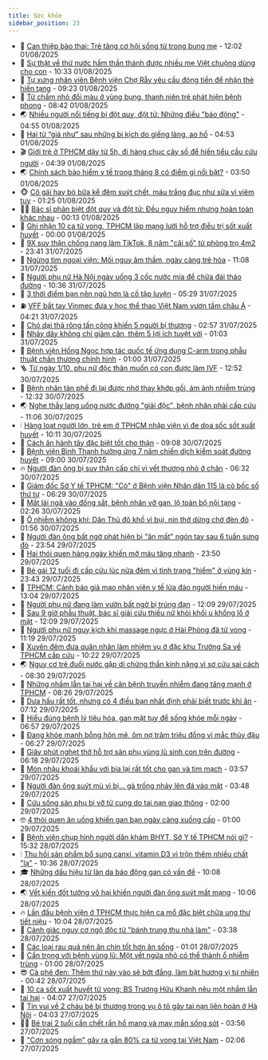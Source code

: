 ```yaml
---
title: Sức khỏe
sidebar_position: 23
---
```


<!-- dantri-suc-khoe:START -->
- 🤔 [Can thiệp bào thai: Trẻ tăng cơ hội sống từ trong bụng mẹ](https://dantri.com.vn/suc-khoe/can-thiep-bao-thai-tre-tang-co-hoi-song-tu-trong-bung-me-20250801151102958.htm) - 12:02 01/08/2025
- 🚦 [Sự thật về thứ nước hầm thần thánh được nhiều mẹ Việt chuộng dùng cho con](https://dantri.com.vn/suc-khoe/su-that-ve-thu-nuoc-ham-than-thanh-duoc-nhieu-me-viet-chuong-dung-cho-con-20250801001755714.htm) - 10:33 01/08/2025
- 🤖 [Tự xưng nhân viên Bệnh viện Chợ Rẫy yêu cầu đóng tiền để nhận thẻ hiến tạng](https://dantri.com.vn/suc-khoe/tu-xung-nhan-vien-benh-vien-cho-ray-yeu-cau-dong-tien-de-nhan-the-hien-tang-20250801161224515.htm) - 09:23 01/08/2025
- 🐻 [Từ chấm nhỏ đổi màu ở vùng bụng, thanh niên trẻ phát hiện bệnh phong](https://dantri.com.vn/suc-khoe/tu-cham-nho-doi-mau-o-vung-bung-thanh-nien-tre-phat-hien-benh-phong-20250801154206907.htm) - 08:42 01/08/2025
- 🌏 [Nhiều người nổi tiếng bị đột quỵ, đột tử: Những điều &quot;báo động&quot;](https://dantri.com.vn/suc-khoe/nhieu-nguoi-noi-tieng-bi-dot-quy-dot-tu-nhung-dieu-bao-dong-20250801075101659.htm) - 04:55 01/08/2025
- 👺 [Hai từ “giá như” sau những bi kịch do giếng làng, ao hồ](https://dantri.com.vn/suc-khoe/hai-tu-gia-nhu-sau-nhung-bi-kich-do-gieng-lang-ao-ho-20250801090641720.htm) - 04:53 01/08/2025
- 🎬 [Giới trẻ ở TPHCM dậy từ 5h, đi hàng chục cây số để hiến tiểu cầu cứu người](https://dantri.com.vn/suc-khoe/gioi-tre-o-tphcm-day-tu-5h-di-hang-chuc-cay-so-de-hien-tieu-cau-cuu-nguoi-20250801103039835.htm) - 04:39 01/08/2025
- 🌏 [Chính sách bảo hiểm y tế trong tháng 8 có điểm gì nổi bật?](https://dantri.com.vn/suc-khoe/chinh-sach-bao-hiem-y-te-trong-thang-8-co-diem-gi-noi-bat-20250801095352267.htm) - 03:50 01/08/2025
- 🐵 [Cô gái hay bỏ bữa kể đêm suýt chết, máu trắng đục như sữa vì viêm tụy](https://dantri.com.vn/suc-khoe/co-gai-hay-bo-bua-ke-dem-suyt-chet-mau-trang-duc-nhu-sua-vi-viem-tuy-20250801074001138.htm) - 01:25 01/08/2025
- 👨‍🏫 [Bác sĩ phân biệt đột quỵ và đột tử: Đều nguy hiểm nhưng hoàn toàn khác nhau](https://dantri.com.vn/suc-khoe/bac-si-phan-biet-dot-quy-va-dot-tu-deu-nguy-hiem-nhung-hoan-toan-khac-nhau-20250731233255057.htm) - 00:13 01/08/2025
- 🤗 [Ghi nhận 10 ca tử vong, TPHCM lập mạng lưới hỗ trợ điều trị sốt xuất huyết](https://dantri.com.vn/suc-khoe/ghi-nhan-10-ca-tu-vong-tphcm-lap-mang-luoi-ho-tro-dieu-tri-sot-xuat-huyet-20250731190412455.htm) - 00:00 01/08/2025
- 🫶 [9X suy thận chống nạng làm TikTok, 8 năm &quot;cãi số&quot; từ phòng trọ 4m2](https://dantri.com.vn/suc-khoe/9x-suy-than-chong-nang-lam-tiktok-8-nam-cai-so-tu-phong-tro-4m2-20250729090617557.htm) - 23:41 31/07/2025
- 🙉 [Ngừng tim ngoại viện: Mối nguy âm thầm, ngày càng trẻ hóa](https://dantri.com.vn/suc-khoe/ngung-tim-ngoai-vien-moi-nguy-am-tham-ngay-cang-tre-hoa-20250731175724664.htm) - 11:08 31/07/2025
- 🦅 [Người phụ nữ Hà Nội ngày uống 3 cốc nước mía để chữa đái tháo đường](https://dantri.com.vn/suc-khoe/nguoi-phu-nu-ha-noi-ngay-uong-3-coc-nuoc-mia-de-chua-dai-thao-duong-20250731173544087.htm) - 10:36 31/07/2025
- 🐘 [3 thời điểm bạn nên ngủ hơn là cố tập luyện](https://dantri.com.vn/suc-khoe/3-thoi-diem-ban-nen-ngu-hon-la-co-tap-luyen-20250731105746453.htm) - 05:29 31/07/2025
- ⛽️ [VFF bắt tay Vinmec đưa y học thể thao Việt Nam vươn tầm châu Á](https://dantri.com.vn/suc-khoe/vff-bat-tay-vinmec-dua-y-hoc-the-thao-viet-nam-vuon-tam-chau-a-20250731111511472.htm) - 04:21 31/07/2025
- 🤡 [Chó dại thả rông tấn công khiến 5 người bị thương](https://dantri.com.vn/suc-khoe/cho-dai-tha-rong-tan-cong-khien-5-nguoi-bi-thuong-20250731091009522.htm) - 02:57 31/07/2025
- 💼 [Nhảy dây không chỉ giảm cân, thêm 5 lợi ích tuyệt vời](https://dantri.com.vn/suc-khoe/nhay-day-khong-chi-giam-can-them-5-loi-ich-tuyet-voi-20250730155801617.htm) - 01:03 31/07/2025
- 🤔 [Bệnh viện Hồng Ngọc hợp tác quốc tế ứng dụng C-arm trong phẫu thuật chấn thương chỉnh hình](https://dantri.com.vn/suc-khoe/benh-vien-hong-ngoc-hop-tac-quoc-te-ung-dung-c-arm-trong-phau-thuat-chan-thuong-chinh-hinh-20250730225454749.htm) - 01:00 31/07/2025
- 🪜 [Từ ngày 1/10, phụ nữ độc thân muốn có con được làm IVF](https://dantri.com.vn/suc-khoe/tu-ngay-110-phu-nu-doc-than-muon-co-con-duoc-lam-ivf-20250730192730711.htm) - 12:52 30/07/2025
- 📝 [Bệnh nhân tàn phế đi lại được nhờ thay khớp gối, ám ảnh nhiễm trùng](https://dantri.com.vn/suc-khoe/benh-nhan-tan-phe-di-lai-duoc-nho-thay-khop-goi-am-anh-nhiem-trung-20250730183202138.htm) - 12:32 30/07/2025
- 🌏 [Nghe thầy lang uống nước đường &quot;giải độc&quot;, bệnh nhân phải cấp cứu](https://dantri.com.vn/suc-khoe/nghe-thay-lang-uong-nuoc-duong-giai-doc-benh-nhan-phai-cap-cuu-20250730180641929.htm) - 11:06 30/07/2025
- 🕯 [Hàng loạt người lớn, trẻ em ở TPHCM nhập viện vì đe dọa sốc sốt xuất huyết](https://dantri.com.vn/suc-khoe/hang-loat-nguoi-lon-tre-em-o-tphcm-nhap-vien-vi-de-doa-soc-sot-xuat-huyet-20250730130354588.htm) - 10:11 30/07/2025
- 🦍 [Cách ăn hành tây đặc biệt tốt cho thận](https://dantri.com.vn/suc-khoe/cach-an-hanh-tay-dac-biet-tot-cho-than-20250726072501810.htm) - 09:08 30/07/2025
- 🌈 [Bệnh viện Bình Thạnh hưởng ứng 7 năm chiến dịch kiểm soát đường huyết](https://dantri.com.vn/suc-khoe/benh-vien-binh-thanh-huong-ung-7-nam-chien-dich-kiem-soat-duong-huyet-20250730152258092.htm) - 09:00 30/07/2025
- 🔥 [Người đàn ông bị suy thận cấp chỉ vì vết thương nhỏ ở chân](https://dantri.com.vn/suc-khoe/nguoi-dan-ong-bi-suy-than-cap-chi-vi-vet-thuong-nho-o-chan-20250730112807594.htm) - 06:32 30/07/2025
- 🌊 [Giám đốc Sở Y tế TPHCM: &quot;Cò&quot; ở Bệnh viện Nhân dân 115 là cò bốc số thứ tự](https://dantri.com.vn/suc-khoe/giam-doc-so-y-te-tphcm-co-o-benh-vien-nhan-dan-115-la-co-boc-so-thu-tu-20250730123950574.htm) - 06:29 30/07/2025
- 🚦 [Mất lái ngã vào đống sắt, bệnh nhân vỡ gan, lộ toàn bộ nội tạng](https://dantri.com.vn/suc-khoe/mat-lai-nga-vao-dong-sat-benh-nhan-vo-gan-lo-toan-bo-noi-tang-20250730092410018.htm) - 02:26 30/07/2025
- 🤖 [Ô nhiễm không khí: Dân Thủ đô khổ vì bụi, nín thở dừng chờ đèn đỏ](https://dantri.com.vn/suc-khoe/o-nhiem-khong-khi-dan-thu-do-kho-vi-bui-nin-tho-dung-cho-den-do-20250717011858403.htm) - 01:56 30/07/2025
- 🤡 [Người đàn ông bất ngờ phát hiện bị &quot;ăn mất&quot; ngón tay sau 6 tuần sưng đỏ](https://dantri.com.vn/suc-khoe/nguoi-dan-ong-bat-ngo-phat-hien-bi-an-mat-ngon-tay-sau-6-tuan-sung-do-20250729155032098.htm) - 23:54 29/07/2025
- 💂 [Hai thói quen hàng ngày khiến mỡ máu tăng nhanh](https://dantri.com.vn/suc-khoe/hai-thoi-quen-hang-ngay-khien-mo-mau-tang-nhanh-20250729171410927.htm) - 23:50 29/07/2025
- 🦄 [Bé gái 12 tuổi đi cấp cứu lúc nửa đêm vì tình trạng &quot;hiểm&quot; ở vùng kín](https://dantri.com.vn/suc-khoe/be-gai-12-tuoi-di-cap-cuu-luc-nua-dem-vi-tinh-trang-hiem-o-vung-kin-20250729231919050.htm) - 23:43 29/07/2025
- 🧠 [TPHCM: Cảnh báo giả mạo nhân viên y tế lừa đảo người hiến máu](https://dantri.com.vn/suc-khoe/tphcm-canh-bao-gia-mao-nhan-vien-y-te-lua-dao-nguoi-hien-mau-20250729195214343.htm) - 13:04 29/07/2025
- 🤖 [Người phụ nữ đang làm vườn bất ngờ bị trúng đạn](https://dantri.com.vn/suc-khoe/nguoi-phu-nu-dang-lam-vuon-bat-ngo-bi-trung-dan-20250729184833033.htm) - 12:09 29/07/2025
- 💼 [Sau 9 giờ phẫu thuật, bác sĩ giải cứu thiếu nữ khỏi khối u khổng lồ ở mặt](https://dantri.com.vn/suc-khoe/sau-9-gio-phau-thuat-bac-si-giai-cuu-thieu-nu-khoi-khoi-u-khong-lo-o-mat-20250729190851021.htm) - 12:09 29/07/2025
- 🧰 [Người phụ nữ nguy kịch khi massage ngực ở Hải Phòng đã tử vong](https://dantri.com.vn/suc-khoe/nguoi-phu-nu-nguy-kich-khi-massage-nguc-o-hai-phong-da-tu-vong-20250729174525903.htm) - 11:19 29/07/2025
- 🎉 [Xuyên đêm đưa quân nhân làm nhiệm vụ ở đặc khu Trường Sa về TPHCM cấp cứu](https://dantri.com.vn/suc-khoe/xuyen-dem-dua-quan-nhan-lam-nhiem-vu-o-dac-khu-truong-sa-ve-tphcm-cap-cuu-20250729171058514.htm) - 10:22 29/07/2025
- 🌏 [Nguy cơ trẻ đuối nước gặp di chứng thần kinh nặng vì sơ cứu sai cách](https://dantri.com.vn/suc-khoe/nguy-co-tre-duoi-nuoc-gap-di-chung-than-kinh-nang-vi-so-cuu-sai-cach-20250729144805664.htm) - 08:30 29/07/2025
- 📝 [Những nhầm lẫn tai hại về căn bệnh truyền nhiễm đang tăng mạnh ở TPHCM](https://dantri.com.vn/suc-khoe/nhung-nham-lan-tai-hai-ve-can-benh-truyen-nhiem-dang-tang-manh-o-tphcm-20250729142505918.htm) - 08:26 29/07/2025
- 🧠 [Dưa hấu rất tốt, nhưng có 4 điều bạn nhất định phải biết trước khi ăn](https://dantri.com.vn/suc-khoe/dua-hau-rat-tot-nhung-co-4-dieu-ban-nhat-dinh-phai-biet-truoc-khi-an-20250729114647261.htm) - 07:12 29/07/2025
- 🚀 [Hiểu đúng bệnh lý tiêu hóa, gan mật tụy để sống khỏe mỗi ngày](https://dantri.com.vn/suc-khoe/hieu-dung-benh-ly-tieu-hoa-gan-mat-tuy-de-song-khoe-moi-ngay-20250728161948628.htm) - 06:57 29/07/2025
- 💯 [Đang khỏe mạnh bỗng hôn mê, ôm nợ trăm triệu đồng vì mắc thủy đậu](https://dantri.com.vn/suc-khoe/dang-khoe-manh-bong-hon-me-om-no-tram-trieu-dong-vi-mac-thuy-dau-20250729120543282.htm) - 06:27 29/07/2025
- 🫶 [Giây phút nghẹt thở hỗ trợ sản phụ vùng lũ sinh con trên đường](https://dantri.com.vn/suc-khoe/giay-phut-nghet-tho-ho-tro-san-phu-vung-lu-sinh-con-tren-duong-20250729122924621.htm) - 06:18 29/07/2025
- 👹 [Món nhậu khoái khẩu với bia lại rất tốt cho gan và tim mạch](https://dantri.com.vn/suc-khoe/mon-nhau-khoai-khau-voi-bia-lai-rat-tot-cho-gan-va-tim-mach-20250729083357242.htm) - 03:57 29/07/2025
- 🤩 [Người đàn ông suýt mù vì bị... gà trống nhảy lên đá vào mặt](https://dantri.com.vn/suc-khoe/nguoi-dan-ong-suyt-mu-vi-bi-ga-trong-nhay-len-da-vao-mat-20250729103853367.htm) - 03:48 29/07/2025
- 🌊 [Cứu sống sản phụ bị vỡ tử cung do tai nạn giao thông](https://dantri.com.vn/suc-khoe/cuu-song-san-phu-bi-vo-tu-cung-do-tai-nan-giao-thong-20250729072521196.htm) - 02:00 29/07/2025
- 🤓 [4 thói quen ăn uống khiến gan bạn ngày càng xuống cấp](https://dantri.com.vn/suc-khoe/4-thoi-quen-an-uong-khien-gan-ban-ngay-cang-xuong-cap-20250728165103139.htm) - 01:00 29/07/2025
- 🌝 [Bệnh viện chụp hình người dân khám BHYT, Sở Y tế TPHCM nói gì?](https://dantri.com.vn/suc-khoe/benh-vien-chup-hinh-nguoi-dan-kham-bhyt-so-y-te-tphcm-noi-gi-20250728185846200.htm) - 15:32 28/07/2025
- 🕯 [Thu hồi sản phẩm bổ sung canxi, vitamin D3 vì trộn thêm nhiều chất &quot;lạ&quot;](https://dantri.com.vn/suc-khoe/thu-hoi-san-pham-bo-sung-canxi-vitamin-d3-vi-tron-them-nhieu-chat-la-20250728173558087.htm) - 10:36 28/07/2025
- 🎓 [Những dấu hiệu từ làn da báo động gan có vấn đề](https://dantri.com.vn/suc-khoe/nhung-dau-hieu-tu-lan-da-bao-dong-gan-co-van-de-20250728132457147.htm) - 10:08 28/07/2025
- 🌏 [Vết kiến đốt tưởng vô hại khiến người đàn ông suýt mất mạng](https://dantri.com.vn/suc-khoe/vet-kien-dot-tuong-vo-hai-khien-nguoi-dan-ong-suyt-mat-mang-20250728160250402.htm) - 10:06 28/07/2025
- 🔥 [Lần đầu bệnh viện ở TPHCM thực hiện ca mổ đặc biệt chữa ung thư tiết niệu](https://dantri.com.vn/suc-khoe/lan-dau-benh-vien-o-tphcm-thuc-hien-ca-mo-dac-biet-chua-ung-thu-tiet-nieu-20250728135648316.htm) - 10:04 28/07/2025
- 📝 [Cảnh giác nguy cơ ngộ độc từ &quot;bánh trung thu nhà làm&quot;](https://dantri.com.vn/suc-khoe/canh-giac-nguy-co-ngo-doc-tu-banh-trung-thu-nha-lam-20250728090540734.htm) - 03:38 28/07/2025
- 🧠 [Các loại rau quả nên ăn chín tốt hơn ăn sống](https://dantri.com.vn/suc-khoe/cac-loai-rau-qua-nen-an-chin-tot-hon-an-song-20250722151311059.htm) - 01:01 28/07/2025
- 🦅 [Cẩn trọng với bệnh vùng lũ: Một vết ngứa nhỏ có thể thành ổ nhiễm trùng](https://dantri.com.vn/suc-khoe/can-trong-voi-benh-vung-lu-mot-vet-ngua-nho-co-the-thanh-o-nhiem-trung-20250728063032497.htm) - 01:00 28/07/2025
- 😎 [Cà phê đen: Thêm thứ này vào sẽ bớt đắng, làm bật hương vị tự nhiên](https://dantri.com.vn/khoa-hoc/ca-phe-den-them-thu-nay-vao-se-bot-dang-lam-bat-huong-vi-tu-nhien-20250728064416737.htm) - 00:42 28/07/2025
- 🎉 [10 ca sốt xuất huyết tử vong: BS Trương Hữu Khanh nêu một nhầm lẫn tai hại](https://dantri.com.vn/suc-khoe/10-ca-sot-xuat-huyet-tu-vong-bs-truong-huu-khanh-neu-mot-nham-lan-tai-hai-20250727101317419.htm) - 04:07 27/07/2025
- 🫣 [Tin vui về 2 cháu bé bị thương trong vụ ô tô gây tai nạn liên hoàn ở Hà Nội](https://dantri.com.vn/suc-khoe/tin-vui-ve-2-chau-be-bi-thuong-trong-vu-o-to-gay-tai-nan-lien-hoan-o-ha-noi-20250727105716980.htm) - 04:03 27/07/2025
- 🧑‍🏫 [Bé trai 2 tuổi cắn chết rắn hổ mang và may mắn sống sót](https://dantri.com.vn/suc-khoe/be-trai-2-tuoi-can-chet-ran-ho-mang-va-may-man-song-sot-20250727101140843.htm) - 03:56 27/07/2025
- 🥷 [&quot;Cơn sóng ngầm&quot; gây ra gần 80% ca tử vong tại Việt Nam](https://dantri.com.vn/suc-khoe/con-song-ngam-gay-ra-gan-80-ca-tu-vong-tai-viet-nam-20250727090603955.htm) - 02:06 27/07/2025<!-- dantri-suc-khoe:END -->
